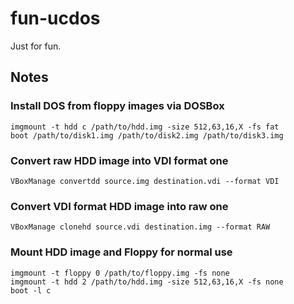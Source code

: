 fun-ucdos
=========

Just for fun.

Notes
-----

### Install DOS from floppy images via DOSBox

	imgmount -t hdd c /path/to/hdd.img -size 512,63,16,X -fs fat
	boot /path/to/disk1.img /path/to/disk2.img /path/to/disk3.img

### Convert raw HDD image into VDI format one

	VBoxManage convertdd source.img destination.vdi --format VDI

### Convert VDI format HDD image into raw one

	VBoxManage clonehd source.vdi destination.img --format RAW

### Mount HDD image and Floppy for normal use

	imgmount -t floppy 0 /path/to/floppy.img -fs none
	imgmount -t hdd 2 /path/to/hdd.img -size 512,63,16,X -fs none
	boot -l c

